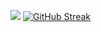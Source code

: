 ![](https://komarev.com/ghpvc/?username=mightymonarch1438)
[![GitHub Streak](https://streak-stats.demolab.com?user=mightymonarch1438&theme=whatsapp-dark2&hide_border=true)](https://git.io/streak-stats)<br>

